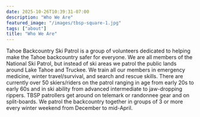 ```yaml
---
date: 2025-10-26T10:39:31-07:00
description: "Who We Are"
featured_image: "/images/tbsp-square-1.jpg"
tags: ["about"]
title: "Who We Are"
---
```

Tahoe Backcountry Ski Patrol is a group of volunteers dedicated to helping make the Tahoe backcountry safer for everyone. We are all members of the National Ski Patrol, but instead of ski areas we patrol the public lands around Lake Tahoe and Truckee. We train all our members in emergency medicine, winter travel/survival, and search and rescue skills. There are currently over 50 skiers/riders on the patrol ranging in age from early 20s to early 60s and in ski ability from advanced intermediate to jaw-dropping rippers. TBSP patrollers get around on telemark or randonnee gear and on split-boards. We patrol the backcountry together in groups of 3 or more every winter weekend from December to mid-April.
